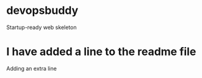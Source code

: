 # devopsbuddy
Startup-ready web skeleton

# I have added a line to the readme file
Adding an extra line 
